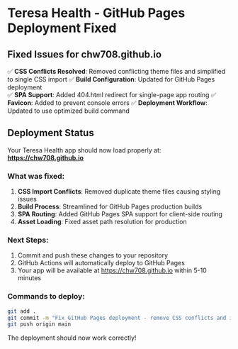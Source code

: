 # Teresa Health - GitHub Pages Deployment Fixed

## Fixed Issues for chw708.github.io

✅ **CSS Conflicts Resolved**: Removed conflicting theme files and simplified to single CSS import
✅ **Build Configuration**: Updated for GitHub Pages deployment  
✅ **SPA Support**: Added 404.html redirect for single-page app routing
✅ **Favicon**: Added to prevent console errors
✅ **Deployment Workflow**: Updated to use optimized build command

## Deployment Status

Your Teresa Health app should now load properly at: **https://chw708.github.io**

### What was fixed:

1. **CSS Import Conflicts**: Removed duplicate theme files causing styling issues
2. **Build Process**: Streamlined for GitHub Pages production builds
3. **SPA Routing**: Added GitHub Pages SPA support for client-side routing
4. **Asset Loading**: Fixed asset path resolution for production

### Next Steps:

1. Commit and push these changes to your repository
2. GitHub Actions will automatically deploy to GitHub Pages
3. Your app will be available at https://chw708.github.io within 5-10 minutes

### Commands to deploy:

```bash
git add .
git commit -m "Fix GitHub Pages deployment - remove CSS conflicts and improve build"
git push origin main
```

The deployment should now work correctly!